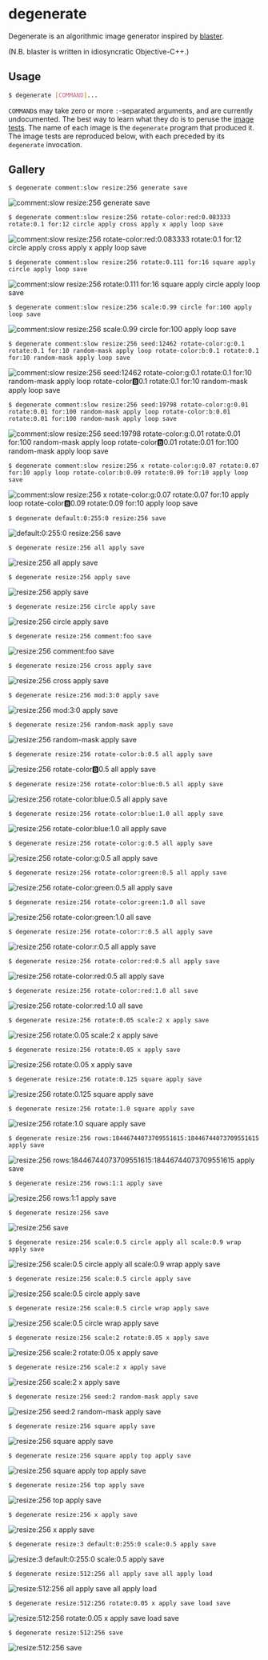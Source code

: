 # degenerate

Degenerate is an algorithmic image generator inspired by
[blaster](https://github.com/casey/blaster).

(N.B. blaster is written in idiosyncratic Objective-C++.)

## Usage

```bash
$ degenerate [COMMAND]...
```

`COMMAND`s may take zero or more `:`-separated arguments, and are currently
undocumented. The best way to learn what they do is to peruse the [image
tests](images). The name of each image is the `degenerate` program that
produced it. The image tests are reproduced below, with each preceded by its
`degenerate` invocation.

## Gallery

```
$ degenerate comment:slow resize:256 generate save
```
![comment:slow resize:256 generate save](images/comment%3Aslow%20resize%3A256%20generate%20save.png)

```
$ degenerate comment:slow resize:256 rotate-color:red:0.083333 rotate:0.1 for:12 circle apply cross apply x apply loop save
```
![comment:slow resize:256 rotate-color:red:0.083333 rotate:0.1 for:12 circle apply cross apply x apply loop save](images/comment%3Aslow%20resize%3A256%20rotate-color%3Ared%3A0.083333%20rotate%3A0.1%20for%3A12%20circle%20apply%20cross%20apply%20x%20apply%20loop%20save.png)

```
$ degenerate comment:slow resize:256 rotate:0.111 for:16 square apply circle apply loop save
```
![comment:slow resize:256 rotate:0.111 for:16 square apply circle apply loop save](images/comment%3Aslow%20resize%3A256%20rotate%3A0.111%20for%3A16%20square%20apply%20circle%20apply%20loop%20save.png)

```
$ degenerate comment:slow resize:256 scale:0.99 circle for:100 apply loop save
```
![comment:slow resize:256 scale:0.99 circle for:100 apply loop save](images/comment%3Aslow%20resize%3A256%20scale%3A0.99%20circle%20for%3A100%20apply%20loop%20save.png)

```
$ degenerate comment:slow resize:256 seed:12462 rotate-color:g:0.1 rotate:0.1 for:10 random-mask apply loop rotate-color:b:0.1 rotate:0.1 for:10 random-mask apply loop save
```
![comment:slow resize:256 seed:12462 rotate-color:g:0.1 rotate:0.1 for:10 random-mask apply loop rotate-color:b:0.1 rotate:0.1 for:10 random-mask apply loop save](images/comment%3Aslow%20resize%3A256%20seed%3A12462%20rotate-color%3Ag%3A0.1%20rotate%3A0.1%20for%3A10%20random-mask%20apply%20loop%20rotate-color%3Ab%3A0.1%20rotate%3A0.1%20for%3A10%20random-mask%20apply%20loop%20save.png)

```
$ degenerate comment:slow resize:256 seed:19798 rotate-color:g:0.01 rotate:0.01 for:100 random-mask apply loop rotate-color:b:0.01 rotate:0.01 for:100 random-mask apply loop save
```
![comment:slow resize:256 seed:19798 rotate-color:g:0.01 rotate:0.01 for:100 random-mask apply loop rotate-color:b:0.01 rotate:0.01 for:100 random-mask apply loop save](images/comment%3Aslow%20resize%3A256%20seed%3A19798%20rotate-color%3Ag%3A0.01%20rotate%3A0.01%20for%3A100%20random-mask%20apply%20loop%20rotate-color%3Ab%3A0.01%20rotate%3A0.01%20for%3A100%20random-mask%20apply%20loop%20save.png)

```
$ degenerate comment:slow resize:256 x rotate-color:g:0.07 rotate:0.07 for:10 apply loop rotate-color:b:0.09 rotate:0.09 for:10 apply loop save
```
![comment:slow resize:256 x rotate-color:g:0.07 rotate:0.07 for:10 apply loop rotate-color:b:0.09 rotate:0.09 for:10 apply loop save](images/comment%3Aslow%20resize%3A256%20x%20rotate-color%3Ag%3A0.07%20rotate%3A0.07%20for%3A10%20apply%20loop%20rotate-color%3Ab%3A0.09%20rotate%3A0.09%20for%3A10%20apply%20loop%20save.png)

```
$ degenerate default:0:255:0 resize:256 save
```
![default:0:255:0 resize:256 save](images/default%3A0%3A255%3A0%20resize%3A256%20save.png)

```
$ degenerate resize:256 all apply save
```
![resize:256 all apply save](images/resize%3A256%20all%20apply%20save.png)

```
$ degenerate resize:256 apply save
```
![resize:256 apply save](images/resize%3A256%20apply%20save.png)

```
$ degenerate resize:256 circle apply save
```
![resize:256 circle apply save](images/resize%3A256%20circle%20apply%20save.png)

```
$ degenerate resize:256 comment:foo save
```
![resize:256 comment:foo save](images/resize%3A256%20comment%3Afoo%20save.png)

```
$ degenerate resize:256 cross apply save
```
![resize:256 cross apply save](images/resize%3A256%20cross%20apply%20save.png)

```
$ degenerate resize:256 mod:3:0 apply save
```
![resize:256 mod:3:0 apply save](images/resize%3A256%20mod%3A3%3A0%20apply%20save.png)

```
$ degenerate resize:256 random-mask apply save
```
![resize:256 random-mask apply save](images/resize%3A256%20random-mask%20apply%20save.png)

```
$ degenerate resize:256 rotate-color:b:0.5 all apply save
```
![resize:256 rotate-color:b:0.5 all apply save](images/resize%3A256%20rotate-color%3Ab%3A0.5%20all%20apply%20save.png)

```
$ degenerate resize:256 rotate-color:blue:0.5 all apply save
```
![resize:256 rotate-color:blue:0.5 all apply save](images/resize%3A256%20rotate-color%3Ablue%3A0.5%20all%20apply%20save.png)

```
$ degenerate resize:256 rotate-color:blue:1.0 all apply save
```
![resize:256 rotate-color:blue:1.0 all apply save](images/resize%3A256%20rotate-color%3Ablue%3A1.0%20all%20apply%20save.png)

```
$ degenerate resize:256 rotate-color:g:0.5 all apply save
```
![resize:256 rotate-color:g:0.5 all apply save](images/resize%3A256%20rotate-color%3Ag%3A0.5%20all%20apply%20save.png)

```
$ degenerate resize:256 rotate-color:green:0.5 all apply save
```
![resize:256 rotate-color:green:0.5 all apply save](images/resize%3A256%20rotate-color%3Agreen%3A0.5%20all%20apply%20save.png)

```
$ degenerate resize:256 rotate-color:green:1.0 all save
```
![resize:256 rotate-color:green:1.0 all save](images/resize%3A256%20rotate-color%3Agreen%3A1.0%20all%20save.png)

```
$ degenerate resize:256 rotate-color:r:0.5 all apply save
```
![resize:256 rotate-color:r:0.5 all apply save](images/resize%3A256%20rotate-color%3Ar%3A0.5%20all%20apply%20save.png)

```
$ degenerate resize:256 rotate-color:red:0.5 all apply save
```
![resize:256 rotate-color:red:0.5 all apply save](images/resize%3A256%20rotate-color%3Ared%3A0.5%20all%20apply%20save.png)

```
$ degenerate resize:256 rotate-color:red:1.0 all save
```
![resize:256 rotate-color:red:1.0 all save](images/resize%3A256%20rotate-color%3Ared%3A1.0%20all%20save.png)

```
$ degenerate resize:256 rotate:0.05 scale:2 x apply save
```
![resize:256 rotate:0.05 scale:2 x apply save](images/resize%3A256%20rotate%3A0.05%20scale%3A2%20x%20apply%20save.png)

```
$ degenerate resize:256 rotate:0.05 x apply save
```
![resize:256 rotate:0.05 x apply save](images/resize%3A256%20rotate%3A0.05%20x%20apply%20save.png)

```
$ degenerate resize:256 rotate:0.125 square apply save
```
![resize:256 rotate:0.125 square apply save](images/resize%3A256%20rotate%3A0.125%20square%20apply%20save.png)

```
$ degenerate resize:256 rotate:1.0 square apply save
```
![resize:256 rotate:1.0 square apply save](images/resize%3A256%20rotate%3A1.0%20square%20apply%20save.png)

```
$ degenerate resize:256 rows:18446744073709551615:18446744073709551615 apply save
```
![resize:256 rows:18446744073709551615:18446744073709551615 apply save](images/resize%3A256%20rows%3A18446744073709551615%3A18446744073709551615%20apply%20save.png)

```
$ degenerate resize:256 rows:1:1 apply save
```
![resize:256 rows:1:1 apply save](images/resize%3A256%20rows%3A1%3A1%20apply%20save.png)

```
$ degenerate resize:256 save
```
![resize:256 save](images/resize%3A256%20save.png)

```
$ degenerate resize:256 scale:0.5 circle apply all scale:0.9 wrap apply save
```
![resize:256 scale:0.5 circle apply all scale:0.9 wrap apply save](images/resize%3A256%20scale%3A0.5%20circle%20apply%20all%20scale%3A0.9%20wrap%20apply%20save.png)

```
$ degenerate resize:256 scale:0.5 circle apply save
```
![resize:256 scale:0.5 circle apply save](images/resize%3A256%20scale%3A0.5%20circle%20apply%20save.png)

```
$ degenerate resize:256 scale:0.5 circle wrap apply save
```
![resize:256 scale:0.5 circle wrap apply save](images/resize%3A256%20scale%3A0.5%20circle%20wrap%20apply%20save.png)

```
$ degenerate resize:256 scale:2 rotate:0.05 x apply save
```
![resize:256 scale:2 rotate:0.05 x apply save](images/resize%3A256%20scale%3A2%20rotate%3A0.05%20x%20apply%20save.png)

```
$ degenerate resize:256 scale:2 x apply save
```
![resize:256 scale:2 x apply save](images/resize%3A256%20scale%3A2%20x%20apply%20save.png)

```
$ degenerate resize:256 seed:2 random-mask apply save
```
![resize:256 seed:2 random-mask apply save](images/resize%3A256%20seed%3A2%20random-mask%20apply%20save.png)

```
$ degenerate resize:256 square apply save
```
![resize:256 square apply save](images/resize%3A256%20square%20apply%20save.png)

```
$ degenerate resize:256 square apply top apply save
```
![resize:256 square apply top apply save](images/resize%3A256%20square%20apply%20top%20apply%20save.png)

```
$ degenerate resize:256 top apply save
```
![resize:256 top apply save](images/resize%3A256%20top%20apply%20save.png)

```
$ degenerate resize:256 x apply save
```
![resize:256 x apply save](images/resize%3A256%20x%20apply%20save.png)

```
$ degenerate resize:3 default:0:255:0 scale:0.5 apply save
```
![resize:3 default:0:255:0 scale:0.5 apply save](images/resize%3A3%20default%3A0%3A255%3A0%20scale%3A0.5%20apply%20save.png)

```
$ degenerate resize:512:256 all apply save all apply load
```
![resize:512:256 all apply save all apply load](images/resize%3A512%3A256%20all%20apply%20save%20all%20apply%20load.png)

```
$ degenerate resize:512:256 rotate:0.05 x apply save load save
```
![resize:512:256 rotate:0.05 x apply save load save](images/resize%3A512%3A256%20rotate%3A0.05%20x%20apply%20save%20load%20save.png)

```
$ degenerate resize:512:256 save
```
![resize:512:256 save](images/resize%3A512%3A256%20save.png)

